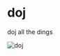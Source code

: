 # doj
doj all the dings

![doj](https://cloud.githubusercontent.com/assets/7032914/18218923/20e023d0-7166-11e6-87ef-0f007d227e59.gif)
